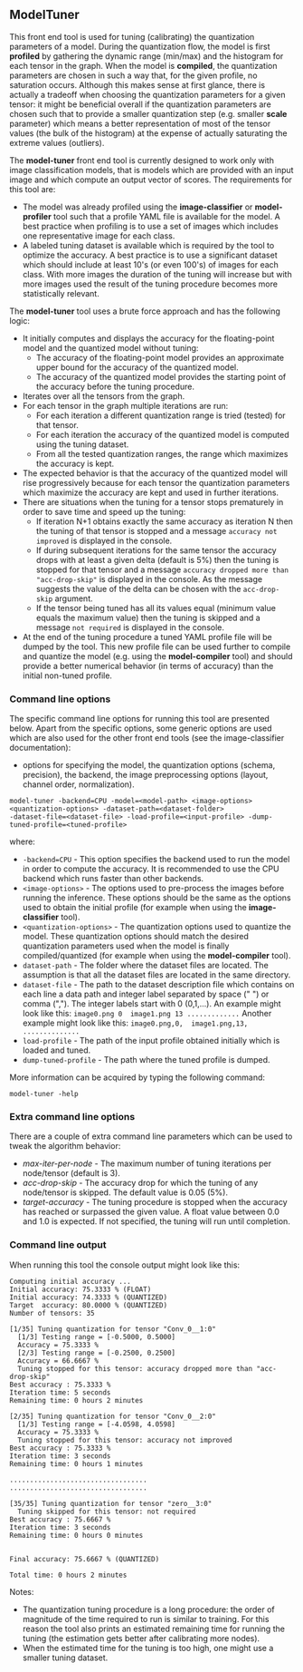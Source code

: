 ## ModelTuner

This front end tool is used for tuning (calibrating) the quantization parameters of a model.
During the quantization flow, the model is first **profiled** by gathering the dynamic range (min/max)
and the histogram for each tensor in the graph. When the model is **compiled**, the quantization
parameters are chosen in such a way that, for the given profile, no saturation occurs. Although this
makes sense at first glance, there is actually a tradeoff when choosing the quantization parameters
for a given tensor: it might be beneficial overall if the quantization parameters are chosen such
that to provide a smaller quantization step (e.g. smaller **scale** parameter) which means a better
representation of most of the tensor values (the bulk of the histogram) at the expense of actually
saturating the extreme values (outliers).

The **model-tuner** front end tool is currently designed to work only with image classification models,
that is models which are provided with an input image and which compute an output vector of scores. The
requirements for this tool are:
- The model was already profiled using the **image-classifier** or **model-profiler** tool such that
a profile YAML file is available for the model. A best practice when profiling is to use a set of images
which includes one representative image for each class.
- A labeled tuning dataset is available which is required by the tool to optimize the accuracy. A best
practice is to use a significant dataset which should include at least 10's (or even 100's) of images
for each class. With more images the duration of the tuning will increase but with more images used the
result of the tuning procedure becomes more statistically relevant.

The **model-tuner** tool uses a brute force approach and has the following logic:
- It initially computes and displays the accuracy for the floating-point model and the quantized model
without tuning:
  - The accuracy of the floating-point model provides an approximate upper bound for the accuracy of the quantized model.
  - The accuracy of the quantized model provides the starting point of the accuracy before the tuning procedure.
- Iterates over all the tensors from the graph.
- For each tensor in the graph multiple iterations are run:
  - For each iteration a different quantization range is tried (tested) for that tensor.
  - For each iteration the accuracy of the quantized model is computed using the tuning dataset.
  - From all the tested quantization ranges, the range which maximizes the accuracy is kept.
- The expected behavior is that the accuracy of the quantized model will rise progressively because for
each tensor the quantization parameters which maximize the accuracy are kept and used in further iterations.
- There are situations when the tuning for a tensor stops prematurely in order to save time and speed up the tuning:
  - If iteration N+1 obtains exactly the same accuracy as iteration N then the tuning of that tensor
    is stopped and a message `accuracy not improved` is displayed in the console.
  - If during subsequent iterations for the same tensor the accuracy drops with at least a given delta (default is 5%)
    then the tuning is stopped for that tensor and a message `accuracy dropped more than "acc-drop-skip"` is displayed
    in the console. As the message suggests the value of the delta can be chosen with the `acc-drop-skip` argument.
  - If the tensor being tuned has all its values equal (minimum value equals the maximum value) then the
    tuning is skipped and a message `not required` is displayed in the console.
- At the end of the tuning procedure a tuned YAML profile file will be dumped by the tool. This new profile
file can be used further to compile and quantize the model (e.g. using the **model-compiler** tool) and
should provide a better numerical behavior (in terms of accuracy) than the initial non-tuned profile.

### Command line options

The specific command line options for running this tool are presented below. Apart from the specific
options, some generic options are used which are also used for the other front end tools (see the 
image-classifier documentation):
- options for specifying the model, the quantization options (schema, precision), the backend,
the image preprocessing options (layout, channel order, normalization).

```
model-tuner -backend=CPU -model=<model-path> <image-options> <quantization-options> -dataset-path=<dataset-folder>
-dataset-file=<dataset-file> -load-profile=<input-profile> -dump-tuned-profile=<tuned-profile>
```

where:
- `-backend=CPU` - This option specifies the backend used to run the model in order to compute the accuracy.
                   It is recommended to use the CPU backend which runs faster than other backends.
- `<image-options>` - The options used to pre-process the images before running the inference. These options
                      should be the same as the options used to obtain the initial profile (for example when
                      using the **image-classifier** tool).
- `<quantization-options>` - The quantization options used to quantize the model. These quantization options
                             should match the desired quantization parameters used when the model is finally
                             compiled/quantized (for example when using the **model-compiler** tool).
- `dataset-path` - The folder where the dataset files are located. The assumption is that all the dataset files
                   are located in the same directory.
- `dataset-file` - The path to the dataset description file which contains on each line a data path and integer
                   label separated by space (" ") or comma (","). The integer labels start with 0 (0,1,...).
                   An example might look like this:
                   ```
                   image0.png 0 
                   image1.png 13
                   .............
                   ```
                   Another example might look like this:
                   ```
                   image0.png,0, 
                   image1.png,13,
                   ..............
                   ```
- `load-profile` - The path of the input profile obtained initially which is loaded and tuned.
- `dump-tuned-profile` - The path where the tuned profile is dumped.

More information can be acquired by typing the following command:
```
model-tuner -help
```

### Extra command line options

There are a couple of extra command line parameters which can be used to tweak the algorithm behavior:
- *max-iter-per-node* - The maximum number of tuning iterations per node/tensor (default is 3).
- *acc-drop-skip* - The accuracy drop for which the tuning of any node/tensor is skipped. The default value is 0.05 (5%).
- *target-accuracy* - The tuning procedure is stopped when the accuracy has reached or surpassed the given
                      value. A float value between 0.0 and 1.0 is expected. If not specified, the tuning will
                      run until completion.

### Command line output

When running this tool the console output might look like this:

```
Computing initial accuracy ... 
Initial accuracy: 75.3333 % (FLOAT)
Initial accuracy: 74.3333 % (QUANTIZED)
Target  accuracy: 80.0000 % (QUANTIZED)
Number of tensors: 35

[1/35] Tuning quantization for tensor "Conv_0__1:0"
  [1/3] Testing range = [-0.5000, 0.5000]
  Accuracy = 75.3333 %
  [2/3] Testing range = [-0.2500, 0.2500]
  Accuracy = 66.6667 %
  Tuning stopped for this tensor: accuracy dropped more than "acc-drop-skip"
Best accuracy : 75.3333 %
Iteration time: 5 seconds
Remaining time: 0 hours 2 minutes

[2/35] Tuning quantization for tensor "Conv_0__2:0"
  [1/3] Testing range = [-4.0598, 4.0598]
  Accuracy = 75.3333 %
  Tuning stopped for this tensor: accuracy not improved
Best accuracy : 75.3333 %
Iteration time: 3 seconds
Remaining time: 0 hours 1 minutes

..................................
..................................

[35/35] Tuning quantization for tensor "zero__3:0"
  Tuning skipped for this tensor: not required
Best accuracy : 75.6667 %
Iteration time: 3 seconds
Remaining time: 0 hours 0 minutes


Final accuracy: 75.6667 % (QUANTIZED)

Total time: 0 hours 2 minutes
```

Notes:
- The quantization tuning procedure is a long procedure: the order of magnitude of the time
required to run is similar to training. For this reason the tool also prints an estimated
remaining time for running the tuning (the estimation gets better after calibrating more nodes).
- When the estimated time for the tuning is too high, one might use a smaller tuning dataset.
